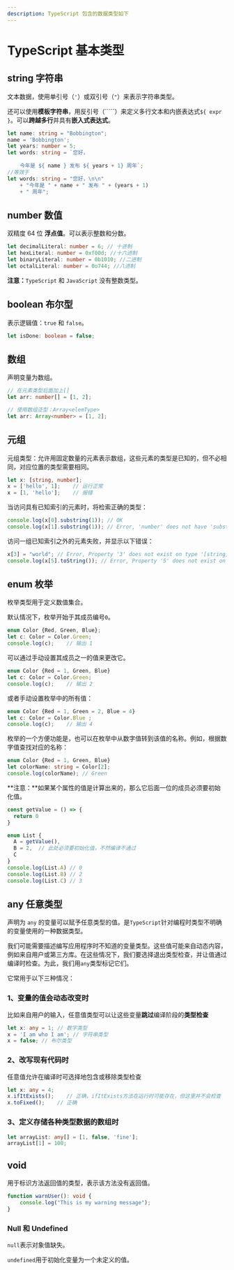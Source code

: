 ```yaml
---
description: TypeScript 包含的数据类型如下
---
```


# TypeScript 基本类型

## string 字符串

文本数据，使用单引号（`'`）或双引号（`"`）来表示字符串类型。

还可以使用**模板字符串**，用反引号（`````）来定义多行文本和内嵌表达式`${ expr }`。可以**跨越多行**并具有**嵌入式表达式**。

```typescript
let name: string = "Bobbington";
name = 'Bobbington';
let years: number = 5;
let words: string = `您好，
    
    今年是 ${ name } 发布 ${ years + 1} 周年`;
//等效于
let words: string = "您好，\n\n"
    + "今年是 " + name + " 发布 " + (years + 1) 
    + " 周年";
```

## number 数值

双精度 64 位 **浮点值**。可以表示整数和分数。

```typescript
let decimalLiteral: number = 6; // 十进制
let hexLiteral: number = 0xf00d; //十六进制
let binaryLiteral: number = 0b1010; //二进制
let octalLiteral: number = 0o744; //八进制
```

 **注意：**`TypeScript` 和 `JavaScript` 没有整数类型。

## boolean 布尔型

表示逻辑值：`true` 和 `false`。

```typescript
let isDone: boolean = false;
```

## 数组 <a id="array"></a>

声明变量为数组。

```typescript
// 在元素类型后面加上[]
let arr: number[] = [1, 2];

// 使用数组泛型：Array<elemType>
let arr: Array<number> = [1, 2];
```

## 元组

元组类型：允许用固定数量的元素表示数组，这些元素的类型是已知的，但不必相同，对应位置的类型需要相同。

```typescript
let x: [string, number];
x = ['hello', 1];    // 运行正常
x = [1, 'hello'];    // 报错
```

当访问具有已知索引的元素时，将检索正确的类型：

```typescript
console.log(x[0].substring(1)); // OK
console.log(x[1].substring(1)); // Error, 'number' does not have 'substring'
```

访问一组已知索引之外的元素失败，并显示以下错误：

```typescript
x[3] = "world"; // Error, Property '3' does not exist on type '[string, number]'.
console.log(x[5].toString()); // Error, Property '5' does not exist on type '[string, number]'.
```

## enum 枚举

枚举类型用于定义数值集合。

 默认情况下，枚举开始于其成员编号`0`。

```typescript
enum Color {Red, Green, Blue};
let c: Color = Color.Green;
console.log(c);    // 输出 1
```

可以通过手动设置其成员之一的值来更改它。

```typescript
enum Color {Red = 1, Green, Blue}
let c: Color = Color.Green;
console.log(c);    // 输出 2
```

或者手动设置枚举中的所有值：

```typescript
enum Color {Red = 1, Green = 2, Blue = 4}
let c: Color = Color.Blue ;
console.log(c);    // 输出 4
```

 枚举的一个方便功能是，也可以在枚举中从数字值转到该值的名称。例如，根据数字值查找对应的名称：

```typescript
enum Color {Red = 1, Green, Blue}
let colorName: string = Color[2];
console.log(colorName); // Green
```

**注意：**如果某个属性的值是计算出来的，那么它后面一位的成员必须要初始化值。

```typescript
const getValue = () => {
  return 0
}

enum List {
  A = getValue(),
  B = 2,  // 此处必须要初始化值，不然编译不通过
  C
}
console.log(List.A) // 0
console.log(List.B) // 2
console.log(List.C) // 3
```

## any 任意类型

声明为 `any` 的变量可以赋予任意类型的值。是`TypeScript`针对编程时类型不明确的变量使用的一种数据类型。

我们可能需要描述编写应用程序时不知道的变量类型。这些值可能来自动态内容，例如来自用户或第三方库。在这些情况下，我们要选择退出类型检查，并让值通过编译时检查。为此，我们用`any`类型标记它们。

它常用于以下三种情况：

### 1、变量的值会动态改变时

比如来自用户的输入，任意值类型可以让这些变量**跳过**编译阶段的**类型检查**

```typescript
let x: any = 1; // 数字类型
x = 'I am who I am'; // 字符串类型
x = false; // 布尔类型
```

### 2、改写现有代码时

任意值允许在编译时可选择地包含或移除类型检查

```typescript
let x: any = 4;
x.ifItExists();    // 正确，ifItExists方法在运行时可能存在，但这里并不会检查
x.toFixed();    // 正确
```

### 3、定义存储各种类型数据的数组时

```typescript
let arrayList: any[] = [1, false, 'fine'];
arrayList[1] = 100;
```

## void

用于标识方法返回值的类型，表示该方法没有返回值。

```typescript
function warnUser(): void {
    console.log("This is my warning message");
}
```

### Null 和 Undefined

`null`表示对象值缺失。

`undefined`用于初始化变量为一个未定义的值。



